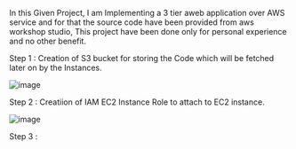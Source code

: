 In this Given Project, I am Implementing a 3 tier aweb application over AWS service and for that the source code have been provided from aws workshop studio,
This project have been done only for personal experience and no other benefit.

Step 1 : Creation of S3 bucket for storing the Code which will be fetched later on by the Instances.

![image](https://github.com/aepandit/AWS_Three_Tier_Application_Setup/assets/90674495/44e718f4-2ac3-4176-9da9-96b03434df71)

Step 2 : Creatiion of IAM EC2 Instance Role to attach to EC2 instance.


![image](https://github.com/aepandit/AWS_Three_Tier_Application_Setup/assets/90674495/073e11ac-1829-4064-82a4-94ccab1ffa72)


Step 3 : 



        


